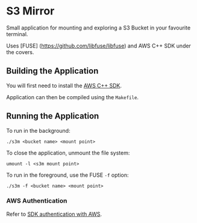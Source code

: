 # S3 Mirror

Small application for mounting and exploring a S3 Bucket in your favourite terminal.

Uses [FUSE] (https://github.com/libfuse/libfuse) and AWS C++ SDK under the covers.

## Building the Application

You will first need to install the [AWS C++ SDK](https://docs.aws.amazon.com/sdk-for-cpp/v1/developer-guide/getting-started.html).

Application can then be compiled using the `Makefile`.

## Running the Application

To run in the background:

```./s3m <bucket name> <mount point>```

To close the application, unmount the file system:

```umount -l <s3m mount point>```

To run in the foreground, use the FUSE ```-f``` option:

```./s3m -f <bucket name> <mount point>```

### AWS Authentication

Refer to [SDK authentication with AWS](https://docs.aws.amazon.com/sdk-for-cpp/v1/developer-guide/credentials.html).

